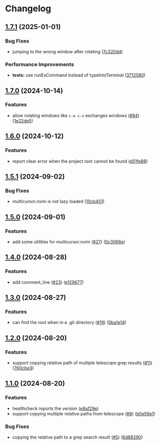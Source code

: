 # Changelog

## [1.7.1](https://github.com/mikavilpas/my-nvim-micro-plugins.nvim/compare/v1.7.0...v1.7.1) (2025-01-01)


### Bug Fixes

* jumping to the wrong window after rotating ([7c320dd](https://github.com/mikavilpas/my-nvim-micro-plugins.nvim/commit/7c320dddec94b47f240809565b27728ca192888b))


### Performance Improvements

* **tests:** use runExCommand instead of typeIntoTerminal ([3712580](https://github.com/mikavilpas/my-nvim-micro-plugins.nvim/commit/37125803240a95a494305a567d7033b15ccc3cc0))

## [1.7.0](https://github.com/mikavilpas/my-nvim-micro-plugins.nvim/compare/v1.6.0...v1.7.0) (2024-10-14)


### Features

* allow rotating windows like `c-w c-x` exchanges windows ([#84](https://github.com/mikavilpas/my-nvim-micro-plugins.nvim/issues/84)) ([1e22de5](https://github.com/mikavilpas/my-nvim-micro-plugins.nvim/commit/1e22de5bf54ad467911b3ffed3ac9452f6a87e3f))

## [1.6.0](https://github.com/mikavilpas/my-nvim-micro-plugins.nvim/compare/v1.5.1...v1.6.0) (2024-10-12)


### Features

* report clear error when the project root cannot be found ([d51fe88](https://github.com/mikavilpas/my-nvim-micro-plugins.nvim/commit/d51fe88be507df4db01bd64c2db7971a840e8728))

## [1.5.1](https://github.com/mikavilpas/my-nvim-micro-plugins.nvim/compare/v1.5.0...v1.5.1) (2024-09-02)


### Bug Fixes

* multicursor.nvim is not lazy loaded ([10cb451](https://github.com/mikavilpas/my-nvim-micro-plugins.nvim/commit/10cb4514a90449cf41c9281e009d9a4e48a27de0))

## [1.5.0](https://github.com/mikavilpas/my-nvim-micro-plugins.nvim/compare/v1.4.0...v1.5.0) (2024-09-01)


### Features

* add some utilities for multicursor.nvim ([#27](https://github.com/mikavilpas/my-nvim-micro-plugins.nvim/issues/27)) ([0c3066e](https://github.com/mikavilpas/my-nvim-micro-plugins.nvim/commit/0c3066eb219e782a4f8c5524de96c3010ef9523c))

## [1.4.0](https://github.com/mikavilpas/my-nvim-micro-plugins.nvim/compare/v1.3.0...v1.4.0) (2024-08-28)


### Features

* add comment_line ([#23](https://github.com/mikavilpas/my-nvim-micro-plugins.nvim/issues/23)) ([e129677](https://github.com/mikavilpas/my-nvim-micro-plugins.nvim/commit/e129677c9bbb7957cde8cadae50e850f39402b08))

## [1.3.0](https://github.com/mikavilpas/my-nvim-micro-plugins.nvim/compare/v1.2.0...v1.3.0) (2024-08-27)


### Features

* can find the root when in a .git directory ([#19](https://github.com/mikavilpas/my-nvim-micro-plugins.nvim/issues/19)) ([0ba1e14](https://github.com/mikavilpas/my-nvim-micro-plugins.nvim/commit/0ba1e143d831342dea6ed2315d1303037ec443b9))

## [1.2.0](https://github.com/mikavilpas/my-nvim-micro-plugins.nvim/compare/v1.1.0...v1.2.0) (2024-08-20)


### Features

* support copying relative path of multiple telescope grep results ([#11](https://github.com/mikavilpas/my-nvim-micro-plugins.nvim/issues/11)) ([760cbe3](https://github.com/mikavilpas/my-nvim-micro-plugins.nvim/commit/760cbe3d8250c637cf67aa26f6bdeef4868e5131))

## [1.1.0](https://github.com/mikavilpas/my-nvim-micro-plugins.nvim/compare/v1.0.0...v1.1.0) (2024-08-20)


### Features

* healthcheck reports the version ([e8af29e](https://github.com/mikavilpas/my-nvim-micro-plugins.nvim/commit/e8af29e48c556fb4b3c0d1f4881816c35e4e56fb))
* support copying multiple relative paths from telescope ([#8](https://github.com/mikavilpas/my-nvim-micro-plugins.nvim/issues/8)) ([b0e58e1](https://github.com/mikavilpas/my-nvim-micro-plugins.nvim/commit/b0e58e183bb443a5b69fe1b5f17294bf4325b22b))


### Bug Fixes

* copying the relative path to a grep search result ([#5](https://github.com/mikavilpas/my-nvim-micro-plugins.nvim/issues/5)) ([6d88290](https://github.com/mikavilpas/my-nvim-micro-plugins.nvim/commit/6d88290eb6ab2aafe6447defa9000f436a54e1c9))
